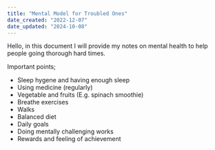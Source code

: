 ```yaml
---
title: "Mental Model for Troubled Ones"
date_created: "2022-12-07"
date_updated: "2024-10-08"
---
```


Hello, in this document I will provide my notes on mental health to help people going thorough hard times.

Important points;
* Sleep hygene and having enough sleep
* Using medicine (regularly)
* Vegetable and fruits (E.g. spinach smoothie)
* Breathe exercises
* Walks
* Balanced diet
* Daily goals
* Doing mentally challenging works
* Rewards and feeling of achievement
